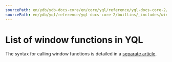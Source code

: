 ```yaml
---
sourcePath: en/ydb/ydb-docs-core/en/core/yql/reference/yql-docs-core-2/builtins/_includes/window/intro.md
sourcePath: en/ydb/yql/reference/yql-docs-core-2/builtins/_includes/window/intro.md
---
```


# List of window functions in YQL
The syntax for calling window functions is detailed in a [separate article](../../../syntax/window.md).
